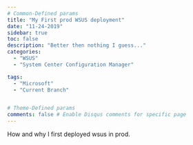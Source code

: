 ```yaml
---
# Common-Defined params
title: "My First prod WSUS deployment"
date: "11-24-2019"
sidebar: true
toc: false
description: "Better then nothing I guess..."
categories:
  - "WSUS"
  - "System Center Configuration Manager"

tags:
  - "Microsoft"
  - "Current Branch"


# Theme-Defined params
comments: false # Enable Disqus comments for specific page
---
```


How and why I first deployed wsus in prod.